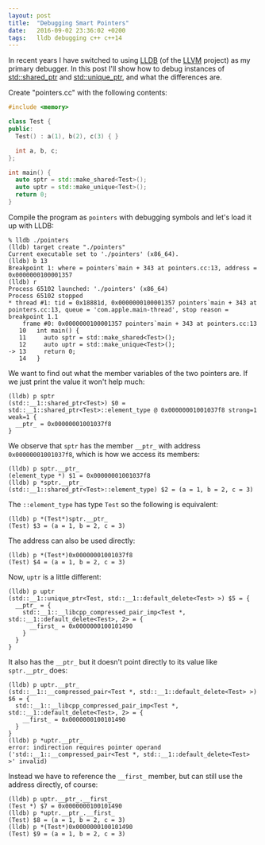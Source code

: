```yaml
---
layout: post
title:  "Debugging Smart Pointers"
date:   2016-09-02 23:36:02 +0200
tags:   lldb debugging c++ c++14
---
```


In recent years I have switched to using [LLDB][lldb] (of the [LLVM][llvm] project) as my primary debugger. In this post I'll show how to debug instances of [std::shared_ptr][sptr] and [std::unique_ptr][uptr], and what the differences are.

Create "pointers.cc" with the following contents:

```c++
#include <memory>

class Test {
public:
  Test() : a(1), b(2), c(3) { }

  int a, b, c;
};

int main() {
  auto sptr = std::make_shared<Test>();
  auto uptr = std::make_unique<Test>();
  return 0;
}
```

Compile the program as `pointers` with debugging symbols and let's load it up with LLDB:

```shell
% lldb ./pointers
(lldb) target create "./pointers"
Current executable set to './pointers' (x86_64).
(lldb) b 13
Breakpoint 1: where = pointers`main + 343 at pointers.cc:13, address = 0x0000000100001357
(lldb) r
Process 65102 launched: './pointers' (x86_64)
Process 65102 stopped
* thread #1: tid = 0x18881d, 0x0000000100001357 pointers`main + 343 at pointers.cc:13, queue = 'com.apple.main-thread', stop reason = breakpoint 1.1
    frame #0: 0x0000000100001357 pointers`main + 343 at pointers.cc:13
   10  	int main() {
   11  	  auto sptr = std::make_shared<Test>();
   12  	  auto uptr = std::make_unique<Test>();
-> 13  	  return 0;
   14  	}
```

We want to find out what the member variables of the two pointers are. If we just print the value it won't help much:

```shell
(lldb) p sptr
(std::__1::shared_ptr<Test>) $0 = std::__1::shared_ptr<Test>::element_type @ 0x00000001001037f8 strong=1 weak=1 {
  __ptr_ = 0x00000001001037f8
}
```

We observe that `sptr` has the member `__ptr_` with address `0x00000001001037f8`, which is how we access its members:

```shell
(lldb) p sptr.__ptr_
(element_type *) $1 = 0x00000001001037f8
(lldb) p *sptr.__ptr_
(std::__1::shared_ptr<Test>::element_type) $2 = (a = 1, b = 2, c = 3)
```

The `::element_type` has type `Test` so the following is equivalent:

```shell
(lldb) p *(Test*)sptr.__ptr_
(Test) $3 = (a = 1, b = 2, c = 3)
```

The address can also be used directly:

```shell
(lldb) p *(Test*)0x00000001001037f8
(Test) $4 = (a = 1, b = 2, c = 3)
```

Now, `uptr` is a little different:

```shell
(lldb) p uptr
(std::__1::unique_ptr<Test, std::__1::default_delete<Test> >) $5 = {
  __ptr_ = {
    std::__1::__libcpp_compressed_pair_imp<Test *, std::__1::default_delete<Test>, 2> = {
      __first_ = 0x0000000100101490
    }
  }
}
```

It also has the `__ptr_` but it doesn't point directly to its value like `sptr.__ptr_` does:

```shell
(lldb) p uptr.__ptr_
(std::__1::__compressed_pair<Test *, std::__1::default_delete<Test> >) $6 = {
  std::__1::__libcpp_compressed_pair_imp<Test *, std::__1::default_delete<Test>, 2> = {
    __first_ = 0x0000000100101490
  }
}
(lldb) p *uptr.__ptr_
error: indirection requires pointer operand ('std::__1::__compressed_pair<Test *, std::__1::default_delete<Test> >' invalid)
```

Instead we have to reference the `__first_` member, but can still use the address directly, of course:

```shell
(lldb) p uptr.__ptr_.__first_
(Test *) $7 = 0x0000000100101490
(lldb) p *uptr.__ptr_.__first_
(Test) $8 = (a = 1, b = 2, c = 3)
(lldb) p *(Test*)0x0000000100101490
(Test) $9 = (a = 1, b = 2, c = 3)
```

[lldb]: http://lldb.llvm.org
[llvm]: http://llvm.org
[sptr]: http://en.cppreference.com/w/cpp/memory/shared_ptr
[uptr]: http://en.cppreference.com/w/cpp/memory/unique_ptr
